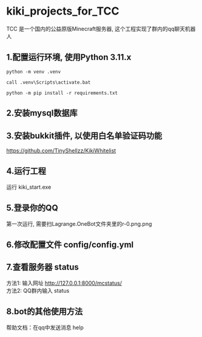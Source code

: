 # kiki_projects_for_TCC
TCC 是一个国内的公益原版Minecraft服务器, 这个工程实现了群内的qq聊天机器人


## 1.配置运行环境, 使用Python 3.11.x
```
python -m venv .venv
```
```
call .venv\Scripts\activate.bat
```
```
python -m pip install -r requirements.txt
```

## 2.安装mysql数据库

## 3.安装bukkit插件, 以使用白名单验证码功能
https://github.com/TinyShellzz/KikiWhitelist

## 4.运行工程
运行 kiki_start.exe

## 5.登录你的QQ
第一次运行, 需要扫Lagrange.OneBot文件夹里的r-0.png.png

## 6.修改配置文件 config/config.yml

## 7.查看服务器 status
方法1: 输入网址 http://127.0.0.1:8000/mcstatus/  
方法2: QQ群内输入 status

## 8.bot的其他使用方法
帮助文档：在qq中发送消息 help 
